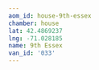 ```yaml
---
aom_id: house-9th-essex
chamber: house
lat: 42.4869237
lng: -71.028185
name: 9th Essex
van_id: '033'
---
```

